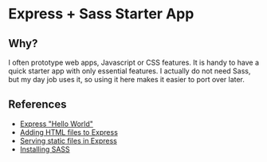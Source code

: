 # Express + Sass Starter App

## Why?

I often prototype web apps, Javascript or CSS features. It is handy to have a quick starter app with only essential features. I actually do not need Sass, but my day job uses it, so using it here makes it easier to port over later.

## References

* [Express "Hello World"](https://expressjs.com/en/starter/hello-world.html)
* [Adding HTML files to Express](https://scotch.io/tutorials/use-expressjs-to-deliver-html-files)
* [Serving static files in Express](https://expressjs.com/starter/static-files.html)
* [Installing SASS](https://sass-lang.com/install)
